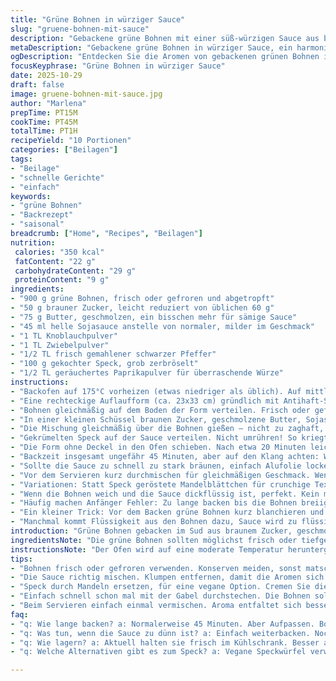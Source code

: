```yaml
---
title: "Grüne Bohnen in würziger Sauce"
slug: "gruene-bohnen-mit-sauce"
description: "Gebackene grüne Bohnen mit einer süß-würzigen Sauce aus braunem Zucker, Sojasauce und geschmolzener Butter, getoppt mit krossem Speck. Abgewandelt und mit rotem Paprikapulver für eine leichte Schärfe. Ein einfaches Gericht, das durch langsames Backen und sorgfältiges Beobachten der Textur der Bohnen besticht. Für zehn Portionen. Kalorienreich, dank Fett und Zucker, dennoch sättigend und ausgewogen mit ordentlich Ballaststoffen und Vitaminen."
metaDescription: "Gebackene grüne Bohnen in würziger Sauce, ein harmonisches Rezept für eine köstliche Beilage, die Ihre Gäste beeindrucken wird"
ogDescription: "Entdecken Sie die Aromen von gebackenen grünen Bohnen in einer süß-würzigen Sauce. Perfekt für Ihr nächstes Essen"
focusKeyphrase: "Grüne Bohnen in würziger Sauce"
date: 2025-10-29
draft: false
image: gruene-bohnen-mit-sauce.jpg
author: "Marlena"
prepTime: PT15M
cookTime: PT45M
totalTime: PT1H
recipeYield: "10 Portionen"
categories: ["Beilagen"]
tags:
- "Beilage"
- "schnelle Gerichte"
- "einfach"
keywords:
- "grüne Bohnen"
- "Backrezept"
- "saisonal"
breadcrumb: ["Home", "Recipes", "Beilagen"]
nutrition: 
 calories: "350 kcal"
 fatContent: "22 g"
 carbohydrateContent: "29 g"
 proteinContent: "9 g"
ingredients:
- "900 g grüne Bohnen, frisch oder gefroren und abgetropft"
- "50 g brauner Zucker, leicht reduziert von üblichen 60 g"
- "75 g Butter, geschmolzen, ein bisschen mehr für sämige Sauce"
- "45 ml helle Sojasauce anstelle von normaler, milder im Geschmack"
- "1 TL Knoblauchpulver"
- "1 TL Zwiebelpulver"
- "1/2 TL frisch gemahlener schwarzer Pfeffer"
- "100 g gekochter Speck, grob zerbröselt"
- "1/2 TL geräuchertes Paprikapulver für überraschende Würze"
instructions:
- "Backofen auf 175°C vorheizen (etwas niedriger als üblich). Auf mittlerer Schiene backen."
- "Eine rechteckige Auflaufform (ca. 23x33 cm) gründlich mit Antihaft-Spray einsprühen – wichtig für sauberes Herausnehmen und einfache Reinigung."
- "Bohnen gleichmäßig auf dem Boden der Form verteilen. Frisch oder gefroren – letztere vorher unbedingt abtropfen lassen, sonst verwässern sie die Sauce."
- "In einer kleinen Schüssel braunen Zucker, geschmolzene Butter, Sojasauce, Knoblauch- und Zwiebelpulver, Paprikapulver sowie Pfeffer mit einem Schneebesen kräftig verrühren, bis keine Klümpchen mehr sind."
- "Die Mischung gleichmäßig über die Bohnen gießen – nicht zu zaghaft, sollte die komplette Oberfläche benetzen."
- "Gekrümelten Speck auf der Sauce verteilen. Nicht umrühren! So kriegt man eine karamellisierte Oberfläche – all die Aromen bleiben gebündelt."
- "Die Form ohne Deckel in den Ofen schieben. Nach etwa 20 Minuten leicht umrühren, damit die Bohnen von unten mitkochen und nicht nur die Oberseite."
- "Backzeit insgesamt ungefähr 45 Minuten, aber auf den Klang achten: Wenn die Sauce blubbert und leicht dicklich wird, die Oberfläche karamellisiert und die Bohnen noch bissfest sind, Zeit rauszunehmen."
- "Sollte die Sauce zu schnell zu stark bräunen, einfach Alufolie locker auflegen und weiter backen. Das verhindert Verbrennen und erhält Feuchtigkeit."
- "Vor dem Servieren kurz durchmischen für gleichmäßigen Geschmack. Wenn möglich, etwas abkühlen lassen, das Röstaroma entfaltet sich dann besser."
- "Variationen: Statt Speck geröstete Mandelblättchen für crunchige Textur. Statt Sojasauce Tamari oder Kokosaminos für glutenfreie Variante."
- "Wenn die Bohnen weich und die Sauce dickflüssig ist, perfekt. Kein matschiger Brei, sondern Sauce, die an Bohnen haftet – so muss es sein."
- "Häufig machen Anfänger Fehler: Zu lange backen bis die Bohnen breiig sind – unbedingt nach Gefühl prüfen."
- "Ein kleiner Trick: Vor dem Backen grüne Bohnen kurz blanchieren und schockkühlen, ergibt knusprigere Struktur nach dem Backen."
- "Manchmal kommt Flüssigkeit aus den Bohnen dazu, Sauce wird zu flüssig – dann einfach noch 5-10 Minuten offen im Ofen lassen und gelegentlich umrühren."
introduction: "Grüne Bohnen gebacken im Sud aus braunem Zucker, geschmolzener Butter, Sojasauce und Speck – ein Klassiker mit Twist. Durch meine Experimente habe ich gelernt, dass weniger Zucker und eine zusätzliche kräftige Würze durch Paprikapulver das Gericht lebendiger machen. Die Kunst liegt darin, die Bohnen bissfest und die Sauce sämig, nicht zu dick oder dünn werden zu lassen. Krosse Speckstücke obenauf – die verleihen Textur und Aroma. Wichtig: Vor dem Backen gut abtropfen, sonst schwimmt alles in Flüssigkeit. Mit diesem Grundrezept lassen sich Brauntöne und Schärfe leicht anpassen, je nachdem, was gerade im Kühlschrank liegt. Ein Gericht, das einfach Hauptbeilage sein kann, oder mit Brot und Käse kombiniert."
ingredientsNote: "Die grüne Bohnen sollten möglichst frisch oder tiefgekühlt sein – Konserven führen zu matschigem Ergebnis. Für Butter empfehle ich ungesalzene, so behält man mehr Kontrolle über Salzgehalt. Helle Sojasauce wirkt milder, dunkle verstärkt Bitterstoffe. Paprikapulver, besonders geräuchertes, bringt komplexe Aromen. Statt Speck kann man vegetarische Speckwürfel aus Soja verwenden, halten die Würze, reduzieren aber Fett. Zuckermenge habe ich etwas reduziert – oft zu süß in anderen Varianten. Statt braunem Zucker passt auch Kokosblütenzucker, der bringt eine ganz eigene Note. Knoblauch- und Zwiebelpulver gebe ich nicht zu früh dazu, sonst verfliegen die Aromen. Wichtig: Alles gründlich vermischen, damit die Sauce homogen bleibt. Und niemals ungekochten Speck direkt auf die Bohnen legen – der braucht Vorlauf, sonst wird er zäh."
instructionsNote: "Der Ofen wird auf eine moderate Temperatur heruntergeregelt, so verhindert man zu schnelles Anbrennen und kann besser kontrollieren. Das regelmäßige Umrühren nach der Hälfte der Backzeit ist kein Standard, ich rate dazu, weil es eingetrocknete Stellen verhindert und alle Bohnen Sauce abbekommen. Die Geräusche aus dem Ofen geben erste Hinweise – wenn es leise blubbert, dann glänzt die Oberfläche und es duftet intensiv nach karamellisiertem Zucker und Speck, dann ist das meist ein guter Zeitpunkt. Falls die Oberfläche zu dunkel wird, Folie drüber, das macht die Textur samtiger. Die Idee, Bohnen vorher kurz zu blanchieren, hab ich oft ausprobiert – es bringt eine knackige Mitte trotz langem Backen. Doch niemals roh in die Sauce tauchen, Wasser zieht sonst die Temperatur runter, Sauce zerfällt. Wenn die Sauce am Ende zu flüssig wirkt, den Ofen komplett aus lassen, kurz offen stehen lassen. Hier hilft das Abwarten und Riechen viel mehr als exakte Minuten. Geduld an der Form macht den Unterschied. Kein Deckel, sonst läuft man Gefahr, dass alles matschig wird. Sobald die Sauce dick ist, Bohnen noch bissfest, raus damit."
tips:
- "Bohnen frisch oder gefroren verwenden. Konserven meiden, sonst matschig. Vor dem Backen abtropfen lassen. Blanchieren für knackige Bohnen. Kurze Zeit blanchieren, danach schockkühlen. So bleibt die Struktur fest. Achten Sie beim Backen, ab und zu umschichten. Dadurch gleichmäßige Garung. Nicht zu lange backen, Blubbern der Sauce hören."
- "Die Sauce richtig mischen. Klumpen entfernen, damit die Aromen sich entfalten. Braunen Zucker reduzieren. Wenn zu süß, dann ist der Genuss weg. Anpassen mit weniger Zucker und mehr Gewürzen. Paprikapulver bringt scharfen Kick. Geräuchertes ist stark, Dose nicht verwechseln. Lassen Sie die Bohnen während des Backens nicht alleine. Geräusche beachten. Wenn Blubbern, fast fertig."
- "Speck durch Mandeln ersetzen, für eine vegane Option. Cremen Sie die Konsistenz mit mehr Butter. Sämige Textur, die aber nicht zu dick ist, ist wichtig. Die Gewürze können verringert oder erhöht werden, je nach Vorliebe. Kochen ist experimentieren. In der Mitte umschichten für gleichmäßige Sauce. Sollte sie flüssig werden, einfach weiterbacken,dann wird alles gesichert."
- "Einfach schnell schon mal mit der Gabel durchstechen. Die Bohnen sollten nicht matschig sein. Dicke Sauce, die haften bleibt. Aber auch ein bisschen Rumoren ist erlaubt. Manchmal, bleibt ein Risiko, dass alles matschig wird. Auf den Klang achten. Wenn es ruhiger wird, ist das ein Zeichen, den Ofen zu erhöhen oder zu reduzieren. Aber nicht übertreiben, alles bleibt einfach am Feuer."
- "Beim Servieren einfach einmal vermischen. Aroma entfaltet sich besser nach kurzer Abkühlung. Servieren mit frischen Kräutern obendrauf. Ein schöner Gruß aus der Küche. Eine gute Beilage zu vielen Gerichten. Egal ob Fleisch oder vegetarisch. Durchpassen der verschiedenen Gewürze. Achten Sie darauf, nicht zu viel auf einmal zu kochen. Die Bohnen müssen ihren Platz haben."
faq:
- "q: Wie lange backen? a: Normalerweise 45 Minuten. Aber Aufpassen. Bohnen nicht überkochen. Umrühren nach der Hälfte, für gleichmäßiges Garen."
- "q: Was tun, wenn die Sauce zu dünn ist? a: Einfach weiterbacken. Noch 5 bis 10 Minuten. Gelegentlich umrühren. Damit alles gut durchzieht."
- "q: Wie lagern? a: Aktuell halten sie frisch im Kühlschrank. Besser aber sofort essen. Für bis zu zwei Tage abgedeckt, in einem Behälter."
- "q: Welche Alternativen gibt es zum Speck? a: Vegane Speckwürfel verwenden. Mundgerecht schneiden. Alternativ geröstete Mandeln für Knusprigkeit. Auch gut."

---
```

